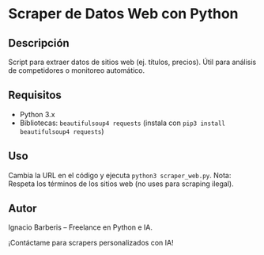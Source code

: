 # Scraper de Datos Web con Python

## Descripción
Script para extraer datos de sitios web (ej. títulos, precios). Útil para análisis de competidores o monitoreo automático.

## Requisitos
- Python 3.x
- Bibliotecas: `beautifulsoup4 requests` (instala con `pip3 install beautifulsoup4 requests`)

## Uso
Cambia la URL en el código y ejecuta `python3 scraper_web.py`. Nota: Respeta los términos de los sitios web (no uses para scraping ilegal).

## Autor
Ignacio Barberis – Freelance en Python e IA.

¡Contáctame para scrapers personalizados con IA!